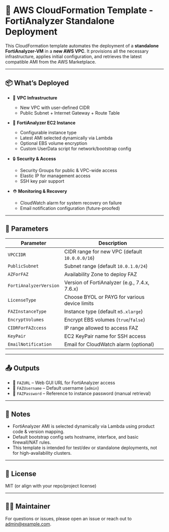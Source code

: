# 🚀 AWS CloudFormation Template - FortiAnalyzer Standalone Deployment

This CloudFormation template automates the deployment of a **standalone FortiAnalyzer-VM** in a **new AWS VPC**. It provisions all the necessary infrastructure, applies initial configuration, and retrieves the latest compatible AMI from the AWS Marketplace.

---

## 📦 What’s Deployed

- 🧱 **VPC Infrastructure**
  - New VPC with user-defined CIDR
  - Public Subnet + Internet Gateway + Route Table

- 🧰 **FortiAnalyzer EC2 Instance**
  - Configurable instance type
  - Latest AMI selected dynamically via Lambda
  - Optional EBS volume encryption
  - Custom UserData script for network/bootstrap config

- 🔒 **Security & Access**
  - Security Groups for public & VPC-wide access
  - Elastic IP for management access
  - SSH key pair support

- ⛑️ **Monitoring & Recovery**
  - CloudWatch alarm for system recovery on failure
  - Email notification configuration (future-proofed)

---

## 🔧 Parameters

| Parameter | Description |
|----------|-------------|
| `VPCCIDR` | CIDR range for new VPC (default `10.0.0.0/16`) |
| `PublicSubnet` | Subnet range (default `10.0.1.0/24`) |
| `AZForFAZ` | Availability Zone to deploy FAZ |
| `FortiAnalyzerVersion` | Version of FortiAnalyzer (e.g., 7.4.x, 7.6.x) |
| `LicenseType` | Choose BYOL or PAYG for various device limits |
| `FAZInstanceType` | Instance type (default `m5.xlarge`) |
| `EncryptVolumes` | Encrypt EBS volumes (`true`/`false`) |
| `CIDRForFAZccess` | IP range allowed to access FAZ |
| `KeyPair` | EC2 KeyPair name for SSH access |
| `EmailNotification` | Email for CloudWatch alarm (optional) |

---

## 📤 Outputs

- 🔗 `FAZURL` – Web GUI URL for FortiAnalyzer access
- 👤 `FAZUsername` – Default username (`admin`)
- 🔐 `FAZPassword` – Reference to instance password (manual retrieval)

---

## 📌 Notes

- FortiAnalyzer AMI is selected dynamically via Lambda using product code & version mapping.
- Default bootstrap config sets hostname, interface, and basic firewall/NAT rules.
- This template is intended for test/dev or standalone deployments, not for high-availability clusters.

---

## 📎 License

MIT (or align with your repo/project license)

---

## 👨‍💻 Maintainer

For questions or issues, please open an issue or reach out to [admin@example.com](mailto:admin@example.com).
